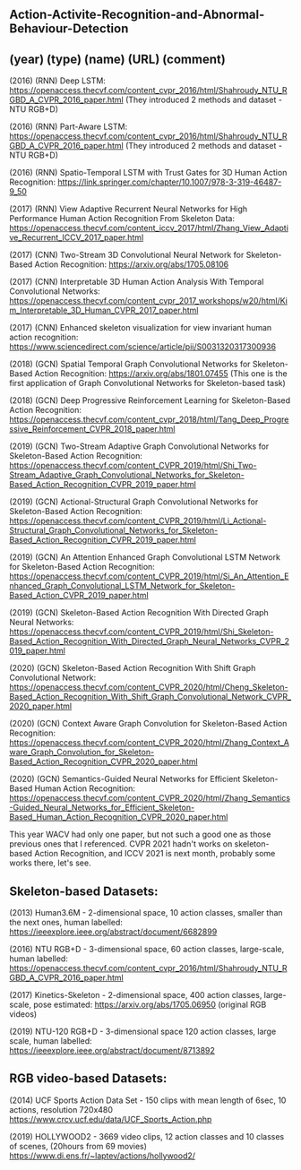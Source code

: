 ## Action-Activite-Recognition-and-Abnormal-Behaviour-Detection


## (year) (type) (name) (URL) (comment)

(2016) (RNN) Deep LSTM: https://openaccess.thecvf.com/content_cvpr_2016/html/Shahroudy_NTU_RGBD_A_CVPR_2016_paper.html (They introduced 2 methods and dataset - NTU RGB+D)

(2016) (RNN) Part-Aware LSTM: https://openaccess.thecvf.com/content_cvpr_2016/html/Shahroudy_NTU_RGBD_A_CVPR_2016_paper.html (They introduced 2 methods and dataset - NTU RGB+D)

(2016) (RNN) Spatio-Temporal LSTM with Trust Gates for 3D Human Action Recognition: https://link.springer.com/chapter/10.1007/978-3-319-46487-9_50

(2017) (RNN) View Adaptive Recurrent Neural Networks for High Performance Human Action Recognition From Skeleton Data: https://openaccess.thecvf.com/content_iccv_2017/html/Zhang_View_Adaptive_Recurrent_ICCV_2017_paper.html

(2017) (CNN) Two-Stream 3D Convolutional Neural Network for Skeleton-Based Action Recognition: https://arxiv.org/abs/1705.08106

(2017) (CNN) Interpretable 3D Human Action Analysis With Temporal Convolutional Networks: https://openaccess.thecvf.com/content_cvpr_2017_workshops/w20/html/Kim_Interpretable_3D_Human_CVPR_2017_paper.html

(2017) (CNN) Enhanced skeleton visualization for view invariant human action recognition: https://www.sciencedirect.com/science/article/pii/S0031320317300936

(2018) (GCN) Spatial Temporal Graph Convolutional Networks for Skeleton-Based Action Recognition: https://arxiv.org/abs/1801.07455 (This one is the first application of Graph Convolutional Networks for Skeleton-based task)

(2018) (GCN) Deep Progressive Reinforcement Learning for Skeleton-Based Action Recognition: https://openaccess.thecvf.com/content_cvpr_2018/html/Tang_Deep_Progressive_Reinforcement_CVPR_2018_paper.html

(2019) (GCN) Two-Stream Adaptive Graph Convolutional Networks for Skeleton-Based Action Recognition: https://openaccess.thecvf.com/content_CVPR_2019/html/Shi_Two-Stream_Adaptive_Graph_Convolutional_Networks_for_Skeleton-Based_Action_Recognition_CVPR_2019_paper.html

(2019) (GCN) Actional-Structural Graph Convolutional Networks for Skeleton-Based Action Recognition: https://openaccess.thecvf.com/content_CVPR_2019/html/Li_Actional-Structural_Graph_Convolutional_Networks_for_Skeleton-Based_Action_Recognition_CVPR_2019_paper.html

(2019) (GCN) An Attention Enhanced Graph Convolutional LSTM Network for Skeleton-Based Action Recognition: https://openaccess.thecvf.com/content_CVPR_2019/html/Si_An_Attention_Enhanced_Graph_Convolutional_LSTM_Network_for_Skeleton-Based_Action_CVPR_2019_paper.html

(2019) (GCN) Skeleton-Based Action Recognition With Directed Graph Neural Networks: https://openaccess.thecvf.com/content_CVPR_2019/html/Shi_Skeleton-Based_Action_Recognition_With_Directed_Graph_Neural_Networks_CVPR_2019_paper.html

(2020) (GCN) Skeleton-Based Action Recognition With Shift Graph Convolutional Network: https://openaccess.thecvf.com/content_CVPR_2020/html/Cheng_Skeleton-Based_Action_Recognition_With_Shift_Graph_Convolutional_Network_CVPR_2020_paper.html

(2020) (GCN) Context Aware Graph Convolution for Skeleton-Based Action Recognition: https://openaccess.thecvf.com/content_CVPR_2020/html/Zhang_Context_Aware_Graph_Convolution_for_Skeleton-Based_Action_Recognition_CVPR_2020_paper.html

(2020) (GCN) Semantics-Guided Neural Networks for Efficient Skeleton-Based Human Action Recognition: https://openaccess.thecvf.com/content_CVPR_2020/html/Zhang_Semantics-Guided_Neural_Networks_for_Efficient_Skeleton-Based_Human_Action_Recognition_CVPR_2020_paper.html

This year WACV had only one paper, but not such a good one as those previous ones that I referenced. CVPR 2021 hadn't works on skeleton-based Action Recognition, and ICCV 2021 is next month, probably some works there, let's see.


## Skeleton-based Datasets:

(2013) Human3.6M - 2-dimensional space, 10 action classes, smaller than the next ones, human labelled: https://ieeexplore.ieee.org/abstract/document/6682899

(2016) NTU RGB+D - 3-dimensional space, 60 action classes, large-scale, human labelled: https://openaccess.thecvf.com/content_cvpr_2016/html/Shahroudy_NTU_RGBD_A_CVPR_2016_paper.html

(2017) Kinetics-Skeleton - 2-dimensional space, 400 action classes, large-scale, pose estimated: https://arxiv.org/abs/1705.06950 (original RGB videos)

(2019) NTU-120 RGB+D - 3-dimensional space 120 action classes, large scale, human labelled: https://ieeexplore.ieee.org/abstract/document/8713892

## RGB video-based Datasets:

(2014) UCF Sports Action Data Set - 150 clips with mean length of 6sec, 10 actions, resolution 720x480 https://www.crcv.ucf.edu/data/UCF_Sports_Action.php

(2019) HOLLYWOOD2 - 3669 video clips, 12 action classes and 10 classes of scenes, (20hours from 69 movies) https://www.di.ens.fr/~laptev/actions/hollywood2/

